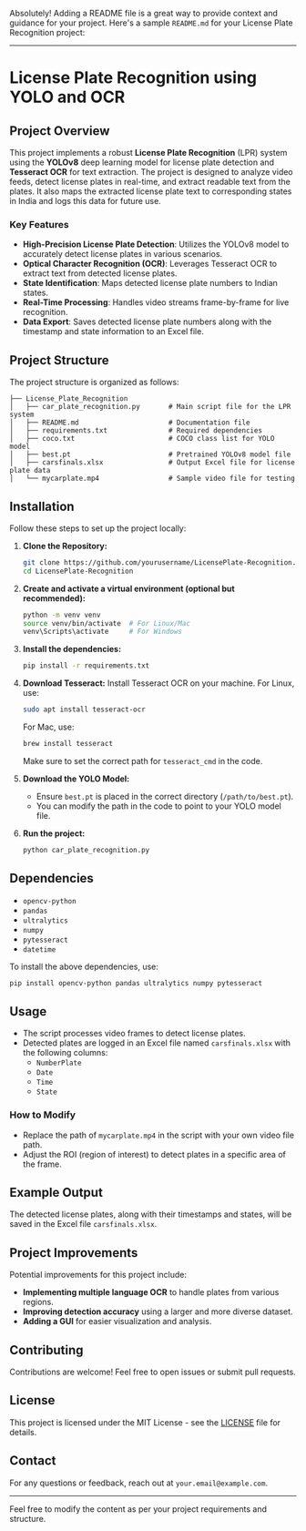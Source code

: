 Absolutely! Adding a README file is a great way to provide context and guidance for your project. Here's a sample `README.md` for your License Plate Recognition project:

---

# License Plate Recognition using YOLO and OCR

## Project Overview
This project implements a robust **License Plate Recognition** (LPR) system using the **YOLOv8** deep learning model for license plate detection and **Tesseract OCR** for text extraction. The project is designed to analyze video feeds, detect license plates in real-time, and extract readable text from the plates. It also maps the extracted license plate text to corresponding states in India and logs this data for future use.

### Key Features
- **High-Precision License Plate Detection**: Utilizes the YOLOv8 model to accurately detect license plates in various scenarios.
- **Optical Character Recognition (OCR)**: Leverages Tesseract OCR to extract text from detected license plates.
- **State Identification**: Maps detected license plate numbers to Indian states.
- **Real-Time Processing**: Handles video streams frame-by-frame for live recognition.
- **Data Export**: Saves detected license plate numbers along with the timestamp and state information to an Excel file.

## Project Structure
The project structure is organized as follows:

```
├── License_Plate_Recognition
│   ├── car_plate_recognition.py       # Main script file for the LPR system
│   ├── README.md                      # Documentation file
│   ├── requirements.txt               # Required dependencies
│   ├── coco.txt                       # COCO class list for YOLO model
│   ├── best.pt                        # Pretrained YOLOv8 model file
│   ├── carsfinals.xlsx                # Output Excel file for license plate data
│   └── mycarplate.mp4                 # Sample video file for testing
```

## Installation
Follow these steps to set up the project locally:

1. **Clone the Repository:**

   ```bash
   git clone https://github.com/yourusername/LicensePlate-Recognition.git
   cd LicensePlate-Recognition
   ```

2. **Create and activate a virtual environment (optional but recommended):**

   ```bash
   python -m venv venv
   source venv/bin/activate  # For Linux/Mac
   venv\Scripts\activate     # For Windows
   ```

3. **Install the dependencies:**

   ```bash
   pip install -r requirements.txt
   ```

4. **Download Tesseract:**
   Install Tesseract OCR on your machine. For Linux, use:

   ```bash
   sudo apt install tesseract-ocr
   ```

   For Mac, use:

   ```bash
   brew install tesseract
   ```

   Make sure to set the correct path for `tesseract_cmd` in the code.

5. **Download the YOLO Model:**
   - Ensure `best.pt` is placed in the correct directory (`/path/to/best.pt`).
   - You can modify the path in the code to point to your YOLO model file.

6. **Run the project:**

   ```bash
   python car_plate_recognition.py
   ```

## Dependencies
- `opencv-python`
- `pandas`
- `ultralytics`
- `numpy`
- `pytesseract`
- `datetime`

To install the above dependencies, use:

```bash
pip install opencv-python pandas ultralytics numpy pytesseract
```

## Usage
- The script processes video frames to detect license plates.
- Detected plates are logged in an Excel file named `carsfinals.xlsx` with the following columns:
  - `NumberPlate`
  - `Date`
  - `Time`
  - `State`

### How to Modify
- Replace the path of `mycarplate.mp4` in the script with your own video file path.
- Adjust the ROI (region of interest) to detect plates in a specific area of the frame.

## Example Output
The detected license plates, along with their timestamps and states, will be saved in the Excel file `carsfinals.xlsx`.

## Project Improvements
Potential improvements for this project include:
- **Implementing multiple language OCR** to handle plates from various regions.
- **Improving detection accuracy** using a larger and more diverse dataset.
- **Adding a GUI** for easier visualization and analysis.

## Contributing
Contributions are welcome! Feel free to open issues or submit pull requests.

## License
This project is licensed under the MIT License - see the [LICENSE](LICENSE) file for details.

## Contact
For any questions or feedback, reach out at `your.email@example.com`.

---

Feel free to modify the content as per your project requirements and structure.
